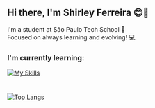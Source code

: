 ## Hi there, I'm Shirley Ferreira 😊💚
I'm a student at São Paulo Tech School 💙
<br>
Focused on always learning and evolving! 💻 

### I'm currently learning:
[![My Skills](https://skillicons.dev/icons?i=js,java,css,html,typescript,python,angular)](https://skillicons.dev)

# 
[![Top Langs](https://github-readme-stats.vercel.app/api/top-langs/?username=ShirleyFerr&layout=compact&theme=synthwave)](https://github.com/ShirleyFerr/github-readme-stats)





